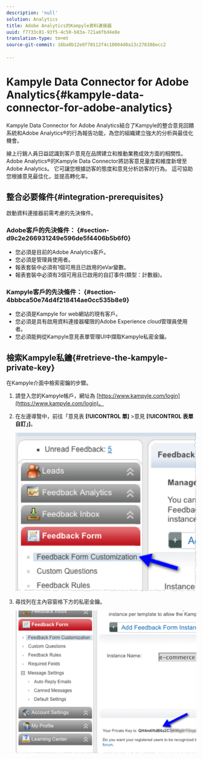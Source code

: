 ```yaml
---
description: 'null'
solution: Analytics
title: Adobe Analytics的Kampyle資料連接器
uuid: f7733c81-93f5-4c50-b83a-721a6fbd4e8e
translation-type: tm+mt
source-git-commit: 16ba0b12e0f70112f4c10804d0a13c278388ecc2

---
```



# Kampyle Data Connector for Adobe Analytics{#kampyle-data-connector-for-adobe-analytics}

Kampyle Data Connector for Adobe Analytics結合了Kampyle的整合意見回饋系統和Adobe Analytics®的行為報告功能，為您的組織建立強大的分析與最佳化機會。

線上行銷人員日益認識到客戶意見在品牌建立和推動業務成效方面的相關性。 Adobe Analytics®的Kampyle Data Connector將訪客意見量度和維度新增至Adobe Analytics。 它可讓您根據訪客的態度和意見分析訪客的行為。 這可協助您根據意見最佳化，並提高轉化率。

## 整合必要條件{#integration-prerequisites}

啟動資料連接器前需考慮的先決條件。

### Adobe客戶的先決條件： {#section-d9c2e266931249e596de5f4406b5b6f0}

* 您必須是目前的Adobe Analytics客戶。
* 您必須是管理員使用者。
* 報表套裝中必須有1個可用且已啟用的eVar變數。
* 報表套裝中必須有3個可用且已啟用的自訂事件(類型：計數器)。

### Kampyle客戶的先決條件： {#section-4bbbca50e74d4f218414ae0cc535b8e9}

* 您必須是Kampyle for web網站的現有客戶。
* 您必須是具有啟用資料連接器權限的Adobe Experience cloud管理員使用者。
* 您必須能夠從Kampyle意見表單管理UI中擷取Kampyle私密金鑰。

## 檢索Kampyle私鑰{#retrieve-the-kampyle-private-key}

在Kampyle介面中檢索密鑰的步驟。

1. 請登入您的Kampyle帳戶，網址為 [https://www.kampyle.com/login](https://www.kampyle.com/login)。
1. 在左邊導覽中，前往「意見表 **[!UICONTROL 單]** &gt;意見 **[!UICONTROL 表單自訂」]**。

   ![](assets/retrieve_key1.png)

1. 尋找列在主內容窗格下方的私密金鑰。

   ![](assets/retrieve_key2.png)
